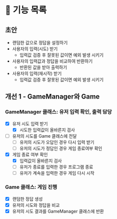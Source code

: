 # 🧾 기능 목록

## 초안

- 랜덤한 값으로 정답을 설정하기
- 사용자의 입력(시도) 받기
    - 입력값 검증 후 잘못된 값이면 예외 발생 시키기
- 사용자의 입력값과 정답을 비교하여 반환하기
    - 반환된 값을 받아 출력하기
- 사용자의 입력(재시작) 받기
    - 입력값 검증 후 잘못된 값이면 예외 발생 시키기

## 개선 1 - GameManager와 Game

### GameManager 클래스: 유저 입력 확인, 출력 담당

- [X] 유저 시도 입력 받기
    - [X] 시도한 입력값이 올바른지 검사
- [ ] 유저의 시도를 Game 클래스에 전달
    - [ ] 유저의 시도가 오답인 경우 다시 입력 받기
    - [ ] 유저의 시도가 정답인 경우 게임 종료여부 확인
- [X] 게임 종료 여부 확인
    - [X] 입력값이 올바른지 검사
    - [ ] 유저가 종료를 입력한 경우 프로그램 종료
    - [ ] 유저가 계속을 입력한 경우 게임 다시 시작

### Game 클래스: 게임 진행

- [X] 랜덤한 정답 생성
- [X] 유저의 시도와 정답을 비교
- [X] 유저의 시도 결과를 GameManager 클래스에 반환